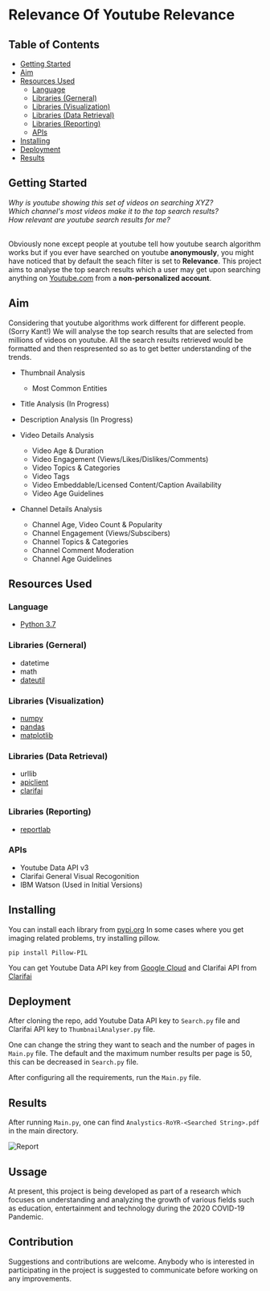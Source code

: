 # Relevance Of Youtube Relevance


## Table of Contents

- [Getting Started](#Getting-Started)
- [Aim](#Aim)
- [Resources Used](#Resources-Used)
    - [Language](#Language)
    - [Libraries (Gerneral)](#Libraries-Gerneral)
    - [Libraries (Visualization)](#Libraries-Visualization)
    - [Libraries (Data Retrieval)](#Libraries-Data-Retrieval)
    - [Libraries (Reporting)](#Libraries-Reporting)
    - [APIs](#-APIs)
- [Installing](#Installing)
- [Deployment](#Deployment)
- [Results](#Results)



## Getting Started
_Why is youtube showing this set of videos on searching XYZ?_ <br>
_Which channel's most videos make it to the top search results?_ <br>
_How relevant are youtube search results for me?_  <br><br>

Obviously none except people at youtube tell how youtube search algorithm works but if you ever have searched on youtube **anonymously**, you might have noticed that by default the seach filter is set to **Relevance**. This project aims to analyse the top search results which a user may get upon searching anything on [Youtube.com](https://www.youtube.com/) from a **non-personalized account**.

## Aim 
Considering that youtube algorithms work different for different people. (Sorry Kant!) We will analyse the top search results that are selected from millions of videos on youtube. All the search results retrieved would be formatted and then respresented so as to get better understanding of the trends.

- Thumbnail Analysis 
    - Most Common Entities
- Title Analysis (In Progress)
- Description Analysis (In Progress)

- Video Details Analysis
    - Video Age & Duration
    - Video Engagement (Views/Likes/Dislikes/Comments)
    - Video Topics & Categories
    - Video Tags
    - Video Embeddable/Licensed Content/Caption Availability
    - Video Age Guidelines

- Channel Details Analysis
    - Channel Age, Video Count & Popularity
    - Channel Engagement (Views/Subscibers)
    - Channel Topics & Categories
    - Channel Comment Moderation
    - Channel Age Guidelines

## Resources Used

### Language
- [Python 3.7](https://www.python.org/downloads/)

### Libraries (Gerneral)
- datetime
- math
- [dateutil](https://pypi.org/project/python-dateutil/)

### Libraries (Visualization)
- [numpy](https://pypi.org/project/numpy/)
- [pandas](https://pypi.org/project/pandas/)
- [matplotlib](https://pypi.org/project/matplotlib/)

### Libraries (Data Retrieval)
- urllib
- [apiclient](https://pypi.org/project/apiclient/)
- [clarifai](https://pypi.org/project/clarifai/)

### Libraries (Reporting)
- [reportlab](https://pypi.org/project/reportlab/)

### APIs
- Youtube Data API v3
- Clarifai General Visual Recogonition
- IBM Watson (Used in Initial Versions)




## Installing

You can install each library from [pypi.org](https://pypi.org)
In some cases where you get imaging related problems, try installing pillow.

```
pip install Pillow-PIL
```

You can get Youtube Data API key from [Google Cloud](https://console.cloud.google.com) and Clarifai API from [Clarifai](https://portal.clarifai.com/login)



## Deployment

After cloning the repo, add Youtube Data API key to ```Search.py``` file and Clarifai API key to ```ThumbnailAnalyser.py``` file. <br>

One can change the string they want to seach and the number of pages in ```Main.py``` file.
The default and the maximum number results per page is 50, this can be decreased in ```Search.py``` file.

After configuring all the requirements, run the ```Main.py``` file.

## Results

After running ```Main.py```, one can find ```Analystics-RoYR-<Searched String>.pdf``` in the main directory.<br>

![Report](https://user-images.githubusercontent.com/43843585/89098863-c8170480-d408-11ea-86a5-25288451bcdc.gif)


## Ussage

At present, this project is being developed as part of a research which focuses on understanding and analyzing the growth of various fields such as education, entertainment and technology during the 2020 COVID-19 Pandemic.

## Contribution

Suggestions and contributions are welcome. Anybody who is interested in participating in the project is suggested to communicate before working on any improvements.
